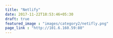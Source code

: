 ```yaml
---
title: "Netlify"
date: 2017-11-22T18:53:46+05:30
draft: true
featured_image : "images/category2/netifly.png"
page_link : "http://101.6.160.59:80"
---
```


